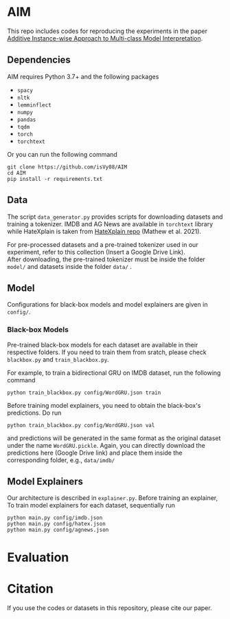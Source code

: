 # AIM

This repo includes codes for reproducing the experiments in the paper [Additive Instance-wise Approach to Multi-class Model Interpretation](https://github.com/isVy08/AIM/edit/master/README.md).

## Dependencies
AIM requires Python 3.7+ and the following packages

- `spacy`
- `nltk`
- `lemminflect`
- `numpy`
- `pandas`
- `tqdm`
- `torch`
- `torchtext`


Or you can run the following command
```
git clone https://github.com/isVy08/AIM
cd AIM
pip install -r requirements.txt
```
## Data
The script `data_generator.py` provides scripts for downloading datasets and training a tokenizer. 
IMDB and AG News are available in `torchtext` library while HateXplain is taken from [HateXplain repo](https://github.com/hate-alert/HateXplain/tree/master/Data) (Mathew et al. 2021). 

For pre-processed datasets and a pre-trained tokenizer used in our experiment, refer to this collection (Insert a Google Drive Link).
<br>After downloading, the pre-trained tokenizer must be inside the folder `model/` and datasets inside the folder `data/` .

## Model
Configurations for black-box models and model explainers are given in `config/`. 

### Black-box Models
Pre-trained black-box models for each dataset are available in their respective folders. 
If you need to train them from sratch, please check `blackbox.py` and `train_blackbox.py`.

For example, to train a bidirectional GRU on IMDB dataset, run the following command

```
python train_blackbox.py config/WordGRU.json train
```

Before training model explainers, you need to obtain the black-box's predictions. Do run
```
python train_blackbox.py config/WordGRU.json val
```
and predictions will be generated in the same format as the original dataset under the name `WordGRU.pickle`. Again, you can directly download the predictions here (Google Drive link) and place them inside the corresponding folder, e.g., `data/imdb/`

## Model Explainers
Our architecture is described in `explainer.py`. Before training an explainer, 
To train model explainers for each dataset, sequentially run 
```
python main.py config/imdb.json
python main.py config/hatex.json
python main.py config/agnews.json
```

# Evaluation


# Citation
If you use the codes or datasets in this repository, please cite our paper.
